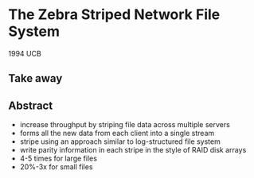 # The Zebra Striped Network File System

1994 UCB

## Take away

## Abstract

- increase throughput by striping file data across multiple servers
- forms all the new data from each client into a single stream
- stripe using an approach similar to log-structured file system
- write parity information in each stripe in the style of RAID disk arrays
- 4-5 times for large files
- 20%-3x for small files
